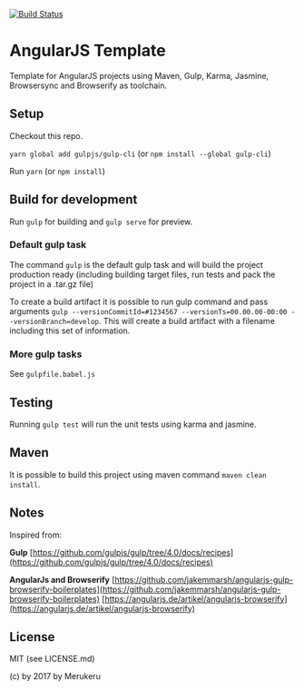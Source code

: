 [![Build Status](https://travis-ci.org/Merukeru/angular-gulp-browserify-template.svg?branch=master)](https://travis-ci.org/Merukeru/angular-gulp-browserify-template)

# AngularJS Template

Template for AngularJS projects using Maven, Gulp, Karma, Jasmine, Browsersync and Browserify as toolchain.

## Setup

Checkout this repo. 

`yarn global add gulpjs/gulp-cli` (or `npm install --global gulp-cli`)

Run `yarn` (or `npm install`)

## Build for development

Run `gulp` for building and `gulp serve` for preview.

### Default gulp task

The command `gulp` is the default gulp task and will build the project production ready (including building target files, run tests and pack the project in a .tar.gz file)

To create a build artifact it is possible to run gulp command and pass arguments `gulp --versionCommitId=#1234567 --versionTs=00.00.00-00:00 --versionBranch=develop`.
This will create a build artifact with a filename including this set of information.

### More gulp tasks

See `gulpfile.babel.js`

## Testing

Running `gulp test` will run the unit tests using karma and jasmine.

## Maven

It is possible to build this project using maven command `maven clean install`.

## Notes

Inspired from:

**Gulp**
[https://github.com/gulpjs/gulp/tree/4.0/docs/recipes](https://github.com/gulpjs/gulp/tree/4.0/docs/recipes)

**AngularJs and Browserify**
[https://github.com/jakemmarsh/angularjs-gulp-browserify-boilerplates](https://github.com/jakemmarsh/angularjs-gulp-browserify-boilerplates)
[https://angularjs.de/artikel/angularjs-browserify](https://angularjs.de/artikel/angularjs-browserify)

## License

MIT (see LICENSE.md)

(c) by 2017 by Merukeru
